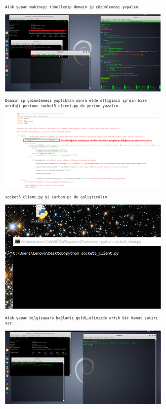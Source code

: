 `Atak yapan makineyi tünelleyip domain ip çözümlemesi yapalım.`</br></br>
![RESİM](https://github.com/nuriyavuz/PythonSocket/blob/master/5/tro_server_1.png)</br></br>
`Domain ip çözümlemesi yaptıktan sonra elde ettiğimiz ip'nin bize verdiği portunu socket5_client.py de yerine yazalım.`  </br></br>
![RESİM](https://github.com/nuriyavuz/PythonSocket/blob/master/5/tro_client_1.png)</br></br>
`socket5_client.py yi kurban pc de çalıştıralım.`</br></br>
![RESİM](https://github.com/nuriyavuz/PythonSocket/blob/master/5/tro_client_2.png)</br></br>
`Atak yapan bilgisayara bağlantı geldi,elimizde artık bir komut satırı var.`</br></br>
![RESİM](https://github.com/nuriyavuz/PythonSocket/blob/master/5/tro_server_2.png)
